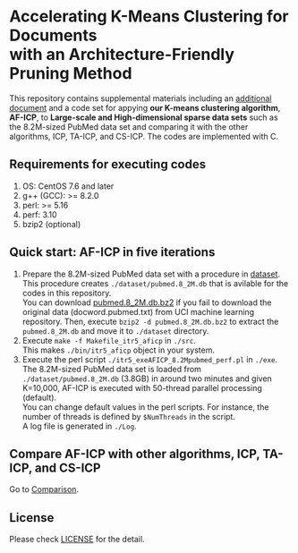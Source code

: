 # Accelerating K-Means Clustering for Documents<br> with an Architecture-Friendly Pruning Method
This repository contains supplemental materials including an [additional document](./supp.pdf) 
and a code set for appying **our K-means clustering algorithm**, **AF-ICP**, 
to **Large-scale and High-dimensional sparse data sets** such as 
the 8.2M-sized PubMed data set and comparing it with the other algorithms, 
ICP, TA-ICP, and CS-ICP.
The codes are implemented with C.

## Requirements for executing codes
1. OS: CentOS 7.6 and later
2. g++ (GCC): >= 8.2.0
3. perl: >= 5.16
4. perf: 3.10
5. bzip2 (optional)

## Quick start: AF-ICP in five iterations
1. Prepare the 8.2M-sized PubMed data set with a procedure in [dataset](./dataset).<br>
This procedure creates ``./dataset/pubmed.8_2M.db`` 
that is avilable for the codes in this repository.<br>
You can download [pubmed.8_2M.db.bz2](http://prec4306.kanagawa-u.ac.jp/hp/pubmed.8_2M.db.bz2)
if you fail to download the original data (docword.pubmed.txt) from UCI machine learning repository.
Then, execute ``bzip2 -d pubmed.8_2M.db.bz2`` to extract the ``pubmed.8_2M.db``
and move it to ``./dataset`` directory.
2. Execute ``make -f Makefile_itr5_aficp`` in ``./src``.<br>
 This makes ``./bin/itr5_aficp`` object in your system.
3. Execute the perl script ``./itr5_exeAFICP_8.2Mpubmed_perf.pl`` in ``./exe``.<br>
 The 8.2M-sized PubMed data set is loaded from ``./dataset/pubmed.8_2M.db`` (3.8GB)
 in around two minutes
 and given K=10,000, AF-ICP is executed with 50-thread parallel processing (default).<br>
You can change default values in the perl scripts.
For instance, the number of threads is defined by ``$NumThreads`` in the script.<br>
 A log file is generated in ``./Log``.<br>

## Compare AF-ICP with other algorithms, ICP, TA-ICP, and CS-ICP
Go to [Comparison](./Comparison).

## License
Please check [LICENSE](LICENSE_v2.1.pdf) for the detail.
